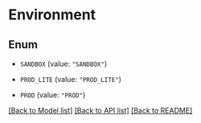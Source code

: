 # Environment

## Enum


* `SANDBOX` (value: `"SANDBOX"`)

* `PROD_LITE` (value: `"PROD_LITE"`)

* `PROD` (value: `"PROD"`)


[[Back to Model list]](../README.md#documentation-for-models) [[Back to API list]](../README.md#documentation-for-api-endpoints) [[Back to README]](../README.md)


